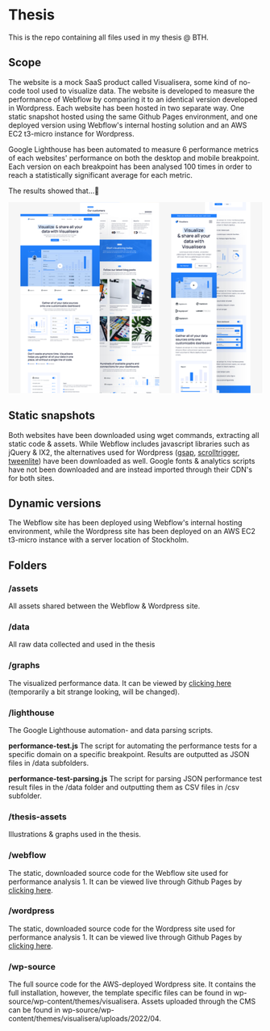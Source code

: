 # Thesis

This is the repo containing all files used in my thesis @ BTH.

## Scope

The website is a mock SaaS product called Visualisera, some kind of no-code tool used to visualize data. The website is developed to measure the performance of Webflow by comparing it to an identical version developed in Wordpress. Each website has been hosted in two separate way. One static snapshot hosted using the same Github Pages environment, and one deployed version using Webflow's internal hosting solution and an AWS EC2 t3-micro instance for Wordpress.

Google Lighthouse has been automated to measure 6 performance metrics of each websites' performance on both the desktop and mobile breakpoint. Each version on each breakpoint has been analysed 100 times in order to reach a statistically significant average for each metric.

The results showed that...🥳

![repo__thumb](./thumb__repo.png)

## Static snapshots

Both websites have been downloaded using wget commands, extracting all static code & assets. While Webflow includes javascript libraries such as jQuery & IX2, the alternatives used for Wordpress ([gsap](https://cdnjs.com/libraries/gsap), [scrolltrigger](https://cdnjs.com/libraries/ScrollTrigger), [tweenlite](https://www.cdnpkg.com/gsap/file/TweenLite.min.js/)) have been downloaded as well. Google fonts & analytics scripts have not been downloaded and are instead imported through their CDN's for both sites.

## Dynamic versions

The Webflow site has been deployed using Webflow's internal hosting environment, while the Wordpress site has been deployed on an AWS EC2 t3-micro instance with a server location of Stockholm.

## Folders

### /assets

All assets shared between the Webflow & Wordpress site.

### /data

All raw data collected and used in the thesis

### /graphs

The visualized performance data. It can be viewed by [clicking here](https://robingranqvist.github.io/thesis/graphs/graphs/) (temporarily a bit strange looking, will be changed).

### /lighthouse

The Google Lighthouse automation- and data parsing scripts.

**performance-test.js** The script for automating the performance tests for a specific domain on a specific breakpoint. Results are outputted as JSON files in /data subfolders.

**performance-test-parsing.js** The script for parsing JSON performance test result files in the /data folder and outputting them as CSV files in /csv subfolder.

### /thesis-assets

Illustrations & graphs used in the thesis.

### /webflow

The static, downloaded source code for the Webflow site used for performance analysis 1. It can be viewed live through Github Pages by [clicking here](https://robingranqvist.github.io/thesis/webflow/source).

### /wordpress

The static, downloaded source code for the Wordpress site used for performance analysis 1. It can be viewed live through Github Pages by [clicking here](https://robingranqvist.github.io/thesis/wordpress/source).

### /wp-source

The full source code for the AWS-deployed Wordpress site. It contains the full installation, however, the template specific files can be found in wp-source/wp-content/themes/visualisera. Assets uploaded through the CMS can be found in wp-source/wp-content/themes/visualisera/uploads/2022/04.
